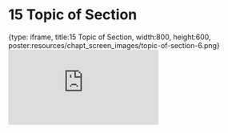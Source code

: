 # 15 Topic of Section
 
{type: iframe, title:15 Topic of Section, width:800, height:600, poster:resources/chapt_screen_images/topic-of-section-6.png}
![](https://datatrail-jhu.github.io/python/no_toc/topic-of-section-6.html)
 

 
